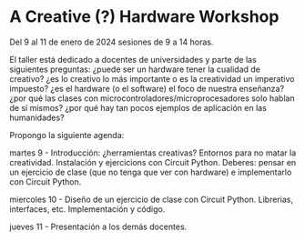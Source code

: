 # A Creative (?) Hardware Workshop

Del 9 al 11 de enero de 2024
sesiones de 9 a 14 horas.

El taller está dedicado a docentes de universidades y parte de las siguientes preguntas: ¿puede ser un hardware tener la cualidad de creativo? ¿es lo creativo lo más importante o es la creatividad un imperativo impuesto? ¿es el hardware (o el software) el foco de nuestra enseñanza? ¿por qué las clases con microcontroladores/microprocesadores solo hablan de sí mismos? ¿por qué hay tan pocos ejemplos de aplicación en las humanidades?



Propongo la siguiente agenda:

martes 9 - Introducción: ¿herramientas creativas? Entornos para no matar la creatividad. Instalación y ejercicions con Circuit Python. Deberes: pensar en un ejercicio de clase (que no tenga que ver con hardware) e implementarlo con Circuit Python. 

miercoles 10 - Diseño de un ejercicio de clase con Circuit Python. Librerias, interfaces, etc. Implementación y código. 

jueves 11 - Presentación a los demás docentes. 




